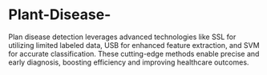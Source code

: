 # Plant-Disease-
Plan disease detection leverages advanced technologies like SSL for utilizing limited labeled data, USB for enhanced feature extraction, and SVM for accurate classification. These cutting-edge methods enable precise and early diagnosis, boosting efficiency and improving healthcare outcomes.
